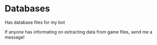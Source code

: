 # Databases

Has database files for my bot

If anyone has informating on extracting data from game files, send me a message!
